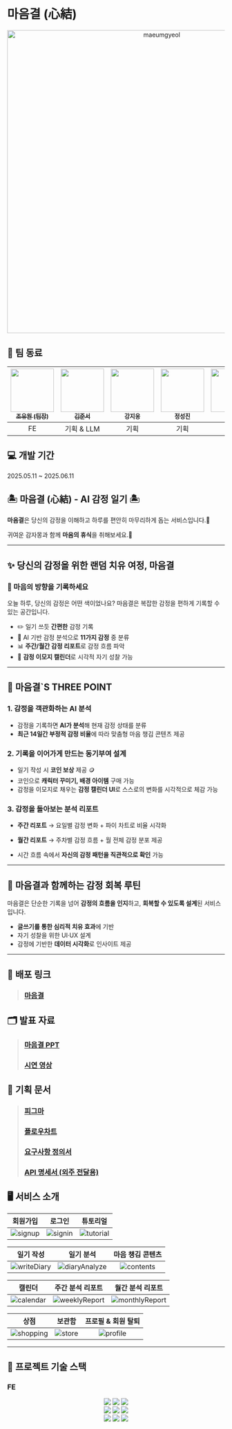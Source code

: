# 마음결 (心結)

<div align=center>
  <img src="https://github.com/user-attachments/assets/a66de49e-4d8d-4b4e-a880-001bf8be8b4f" width=700px alt="maeumgyeol">
</div>

## 👥 팀 동료

<div align=center>

| <a href=https://github.com/xuuwon/><img src="https://avatars.githubusercontent.com/u/181433031?v=4" width=100px/><br/><sub><b>조유원 (팀장)</b></sub></a><br/> | <a href=https://github.com/username/><img src="https://avatars.githubusercontent.com/u/000000000?v=4" width=100px/><br/><sub><b>김준서</b></sub></a><br/> | <img src="https://github.com/user-attachments/assets/eb817607-32d8-4f5d-9353-2535e65ccfa7" width=100px/><br/><sub><b>강지웅</b></sub><br/> | <img src="https://github.com/user-attachments/assets/90de5a22-9d99-4ce9-a5de-d11af03f4558" width=100px/><br/><sub><b>정성진</b></sub><br/> | <img src="https://github.com/user-attachments/assets/175221f2-79bc-43a8-b5c5-2387c331e273" width=100px/><br/><sub><b>최립</b></sub><br/> |
| :------------------------------------------------------------------------------------------------------------------------------------------------------: | :---------------------------------------------------------------------------------------------------------------------------------------------------------: | :-----------------------------------------------------------------------------------------------------------------: | :-------------------------------------------------------------------------------------------------------------------: | :--------------------------------------------------------------------------------------------------------------------: |
|                                                                      FE                                                                               |                                                                      기획 & LLM                                                                                   |                                                         기획                                                        |                                                           기획                                                        |                                                          기획                                                         |


</div>

## 💻 **개발 기간**

2025.05.11 ~ 2025.06.11

## 🏝️ **마음결 (心結) - AI 감정 일기** 🏝️

**마음결**은 당신의 감정을 이해하고 하루를 편안히 마무리하게 돕는 서비스입니다.💝

귀여운 감자몽과 함께 **마음의 휴식**을 취해보세요.🥰

---

## **✨ 당신의 감정을 위한 랜덤 치유 여정, 마음결**

### **🧭 마음의 방향을 기록하세요**

오늘 하루, 당신의 감정은 어떤 색이었나요?
마음결은 복잡한 감정을 편하게 기록할 수 있는 공간입니다.

- ✏️ 일기 쓰듯 **간편한** 감정 기록
- 🤖 AI 기반 감정 분석으로 **11가지 감정** 중 분류
- 📊 **주간/월간 감정 리포트**로 감정 흐름 파악
- 🧩 **감정 이모지 캘린더**로 시각적 자기 성찰 가능

---

## **🌟 마음결`S THREE POINT**

### **1. 감정을 객관화하는 AI 분석**

- 감정을 기록하면 **AI가 분석**해 현재 감정 상태를 분류
- **최근 14일간 부정적 감정 비율**에 따라 맞춤형 마음 챙김 콘텐츠 제공

### **2. 기록을 이어가게 만드는 동기부여 설계**

- 일기 작성 시 **코인 보상** 제공 🪙
- 코인으로 **캐릭터 꾸미기, 배경 아이템** 구매 가능 
- 감정을 이모지로 채우는 **감정 캘린더 UI**로 스스로의 변화를 시각적으로 체감 가능

### **3. 감정을 돌아보는 분석 리포트**

- **주간 리포트**
→ 요일별 감정 변화 + 파이 차트로 비율 시각화

- **월간 리포트**
→ 주차별 감정 흐름 + 월 전체 감정 분포 제공

- 시간 흐름 속에서 **자신의 감정 패턴을 직관적으로 확인** 가능

---

## **🚀 마음결과 함께하는 감정 회복 루틴**

마음결은 단순한 기록을 넘어
**감정의 흐름을 인지**하고, **회복할 수 있도록 설계**된 서비스입니다.

- **글쓰기를 통한 심리적 치유 효과**에 기반
- 자기 성찰을 위한 UI·UX 설계
- 감정에 기반한 **데이터 시각화**로 인사이트 제공

---

## 🔗 배포 링크

> ### [마음결](https://maeumgyeol.vercel.app/)

## 🗂️ 발표 자료

> ### [마음결 PPT](https://drive.google.com/file/d/1K_h5-H20sMH1ioKQRraqKkXpkYhMx7Nz/view?usp=sharing)
> ### [시연 영상](https://www.canva.com/design/DAGp878jju0/-2cVvBzITvdILWtqS3VOxw/watch?utm_content=DAGp878jju0&utm_campaign=share_your_design&utm_medium=link2&utm_source=shareyourdesignpanel)

## 📜 기획 문서

> ### [피그마](https://www.figma.com/design/9AmyhYkaQ0itfQUqOQ36Em/%EC%BA%A1%EC%8A%A4%ED%86%A4%EB%94%94%EC%9E%90%EC%9D%B8-UI?node-id=0-1&t=z0oCgmoWvyAVvgNA-0)
> ### [플로우차트](https://www.figma.com/board/u19ZSYAmXmjuD2EFkbkadM/%ED%94%8C%EB%A1%9C%EC%9A%B0%EC%B0%A8%ED%8A%B8?node-id=0-1&p=f&t=EKpKOgFFA7bumaxK-0)
> ### [요구사항 정의서](https://docs.google.com/spreadsheets/d/1Atdv_Ii0kqbbv8qB2p5fkoVKY8CridOJeI4HxIe_Ido/edit?gid=0#gid=0)
> ### [API 명세서 (외주 전달용)](https://docs.google.com/spreadsheets/d/1QJiXp-Ffyxd5fOU3in_mEMTrIu5_i67kCA-YSKZiO-Y/edit?gid=0#gid=0)

## 🖥️ 서비스 소개

|                                                회원가입                                                 |                                                로그인                                                |                                                   튜토리얼                                                    |
| :---------------------------------------------------------------------------------------------------------------: | :------------------------------------------------------------------------------------------------------------------: | :---------------------------------------------------------------------------------------------------------------------: |
| <img src="https://github.com/user-attachments/assets/5936a83d-d933-45d1-aac7-3a7e42f43761" alt="signup"> | <img src="https://github.com/user-attachments/assets/2ec5fbb8-2ad8-4a10-8403-6503db4ffe1b" alt="signin"> | <img src="https://github.com/user-attachments/assets/f17699ff-1d21-4e25-a699-68b5b0d23212" alt="tutorial"> |

|                                                일기 작성                                                |                                                  일기 분석                                                   |                                                  마음 챙김 콘텐츠                                                  |
| :------------------------------------------------------------------------------------------------------------------: | :-------------------------------------------------------------------------------------------------------------------: | :------------------------------------------------------------------------------------------------------------------: |
| <img src="https://github.com/user-attachments/assets/772cba7a-33ef-498e-9dea-1ad31029d1e3" alt="writeDiary"> | <img src="https://github.com/user-attachments/assets/2ec5fbb8-2ad8-4a10-8403-6503db4ffe1b" alt="diaryAnalyze"> | <img src="https://github.com/user-attachments/assets/f17699ff-1d21-4e25-a699-68b5b0d23212" alt="contents"> |

|                                                캘린더                                                |                                                  주간 분석 리포트                                                   |                                                  월간 분석 리포트                                                  |
| :------------------------------------------------------------------------------------------------------------------: | :-------------------------------------------------------------------------------------------------------------------: | :------------------------------------------------------------------------------------------------------------------: |
| <img src="https://github.com/user-attachments/assets/b07ad47c-75ef-4960-af2e-912a6bfd1ac5" alt="calendar"> | <img src="https://github.com/user-attachments/assets/836db3df-1b57-44c0-ab50-082a76c01570" alt="weeklyReport"> | <img src="https://github.com/user-attachments/assets/9024e13d-1a33-4875-b336-32feba08742c" alt="monthlyReport"> |

|                                                상점                                                |                                                  보관함                                                   |                                                  프로필 & 회원 탈퇴                                                  |
| :------------------------------------------------------------------------------------------------------------------: | :-------------------------------------------------------------------------------------------------------------------: | :------------------------------------------------------------------------------------------------------------------: |
| <img src="https://github.com/user-attachments/assets/4e0eb25b-a6bd-4265-bb09-25a8d79f9089" alt="shopping"> | <img src="https://github.com/user-attachments/assets/4ba09ac3-3cb6-4613-8d9f-1742610e20ce" alt="store"> | <img src="https://github.com/user-attachments/assets/e1b9f44e-1867-43a8-afbc-387ffd150a72" alt="profile"> |



---

## 🧰 프로젝트 기술 스택

### FE

<div align=center>
  <img src="https://img.shields.io/badge/Next.js-000000?style=for-the-badge&logo=next.js&logoColor=white"> 
  <img src="https://img.shields.io/badge/TypeScript-3178C6?style=for-the-badge&logo=typescript&logoColor=white"> 
  <img src="https://img.shields.io/badge/Turbopack-F7DF1E?style=for-the-badge&logo=webpack&logoColor=black"> 
  <br>

  <img src="https://img.shields.io/badge/zustand-%2320232a.svg?style=for-the-badge&logo=react&logoColor=%2361DAFB">
  <img src="https://img.shields.io/badge/TailwindCSS-06B6D4?style=for-the-badge&logo=tailwindcss&logoColor=white">
  <img src="https://img.shields.io/badge/Vercel-000000?style=for-the-badge&logo=vercel&logoColor=white">
  <br>

  <img src="https://img.shields.io/badge/Prettier-F7B93E?style=for-the-badge&logo=prettier&logoColor=white">
  <img src="https://img.shields.io/badge/ESLint-4B32C3?style=for-the-badge&logo=eslint&logoColor=white">
  <img src="https://img.shields.io/badge/Figma-F24E1E?style=for-the-badge&logo=figma&logoColor=white">
  <br>
  
</div>
